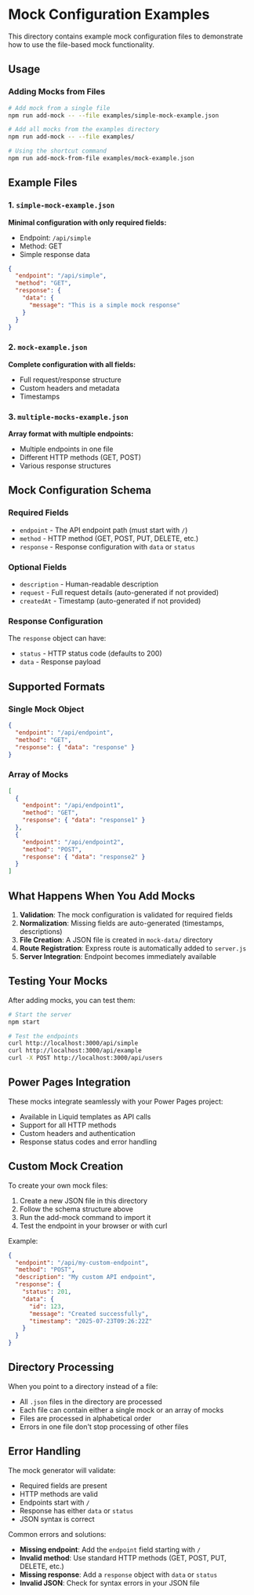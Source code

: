 # Mock Configuration Examples

This directory contains example mock configuration files to demonstrate how to use the file-based mock functionality.

## Usage

### Adding Mocks from Files

```bash
# Add mock from a single file
npm run add-mock -- --file examples/simple-mock-example.json

# Add all mocks from the examples directory
npm run add-mock -- --file examples/

# Using the shortcut command
npm run add-mock-from-file examples/mock-example.json
```

## Example Files

### 1. `simple-mock-example.json`
**Minimal configuration with only required fields:**
- Endpoint: `/api/simple`
- Method: GET
- Simple response data

```json
{
  "endpoint": "/api/simple",
  "method": "GET",
  "response": {
    "data": {
      "message": "This is a simple mock response"
    }
  }
}
```

### 2. `mock-example.json`
**Complete configuration with all fields:**
- Full request/response structure
- Custom headers and metadata
- Timestamps

### 3. `multiple-mocks-example.json`
**Array format with multiple endpoints:**
- Multiple endpoints in one file
- Different HTTP methods (GET, POST)
- Various response structures

## Mock Configuration Schema

### Required Fields
- `endpoint` - The API endpoint path (must start with `/`)
- `method` - HTTP method (GET, POST, PUT, DELETE, etc.)
- `response` - Response configuration with `data` or `status`

### Optional Fields
- `description` - Human-readable description
- `request` - Full request details (auto-generated if not provided)
- `createdAt` - Timestamp (auto-generated if not provided)

### Response Configuration
The `response` object can have:
- `status` - HTTP status code (defaults to 200)
- `data` - Response payload

## Supported Formats

### Single Mock Object
```json
{
  "endpoint": "/api/endpoint",
  "method": "GET",
  "response": { "data": "response" }
}
```

### Array of Mocks
```json
[
  {
    "endpoint": "/api/endpoint1",
    "method": "GET",
    "response": { "data": "response1" }
  },
  {
    "endpoint": "/api/endpoint2",
    "method": "POST",
    "response": { "data": "response2" }
  }
]
```

## What Happens When You Add Mocks

1. **Validation**: The mock configuration is validated for required fields
2. **Normalization**: Missing fields are auto-generated (timestamps, descriptions)
3. **File Creation**: A JSON file is created in `mock-data/` directory
4. **Route Registration**: Express route is automatically added to `server.js`
5. **Server Integration**: Endpoint becomes immediately available

## Testing Your Mocks

After adding mocks, you can test them:

```bash
# Start the server
npm start

# Test the endpoints
curl http://localhost:3000/api/simple
curl http://localhost:3000/api/example
curl -X POST http://localhost:3000/api/users
```

## Power Pages Integration

These mocks integrate seamlessly with your Power Pages project:
- Available in Liquid templates as API calls
- Support for all HTTP methods
- Custom headers and authentication
- Response status codes and error handling

## Custom Mock Creation

To create your own mock files:

1. Create a new JSON file in this directory
2. Follow the schema structure above
3. Run the add-mock command to import it
4. Test the endpoint in your browser or with curl

Example:
```json
{
  "endpoint": "/api/my-custom-endpoint",
  "method": "POST",
  "description": "My custom API endpoint",
  "response": {
    "status": 201,
    "data": {
      "id": 123,
      "message": "Created successfully",
      "timestamp": "2025-07-23T09:26:22Z"
    }
  }
}
```

## Directory Processing

When you point to a directory instead of a file:
- All `.json` files in the directory are processed
- Each file can contain either a single mock or an array of mocks
- Files are processed in alphabetical order
- Errors in one file don't stop processing of other files

## Error Handling

The mock generator will validate:
- Required fields are present
- HTTP methods are valid
- Endpoints start with `/`
- Response has either `data` or `status`
- JSON syntax is correct

Common errors and solutions:
- **Missing endpoint**: Add the `endpoint` field starting with `/`
- **Invalid method**: Use standard HTTP methods (GET, POST, PUT, DELETE, etc.)
- **Missing response**: Add a `response` object with `data` or `status`
- **Invalid JSON**: Check for syntax errors in your JSON file
